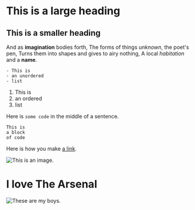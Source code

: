 # This is a large heading

## This is a smaller heading

And as **imagination** bodies forth,
The forms of things *unknown*, the poet's pen,
Turns them into shapes and gives to airy nothing,
A local *habitation* and a **name**.

	- This is
	- an unordered
	- list

1. This is
2. an ordered
3. list

Here is `some code` in the middle of a sentence.

```
This is
a block
of code
```

Here is how you make [a link](https:////www.wikipedia.org/).

![This is an image.](https://www.arsenal.com/sites/default/files/styles/large_16x9/public/images/arsenal_crest.jpg?itok=rHw_FYR2)

# I love The Arsenal

![These are my boys.](https://premierleague-static-files.s3.amazonaws.com/premierleague/photo/2018/10/03/4b1637dc-ea86-4f72-8cbd-e1bba4e60145/Arsenal-celebration-v-Watford-lead.png)



